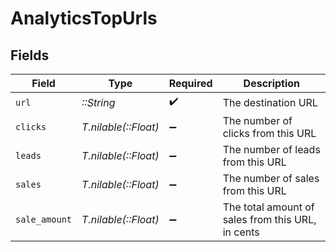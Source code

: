 # AnalyticsTopUrls


## Fields

| Field                                             | Type                                              | Required                                          | Description                                       |
| ------------------------------------------------- | ------------------------------------------------- | ------------------------------------------------- | ------------------------------------------------- |
| `url`                                             | *::String*                                        | :heavy_check_mark:                                | The destination URL                               |
| `clicks`                                          | *T.nilable(::Float)*                              | :heavy_minus_sign:                                | The number of clicks from this URL                |
| `leads`                                           | *T.nilable(::Float)*                              | :heavy_minus_sign:                                | The number of leads from this URL                 |
| `sales`                                           | *T.nilable(::Float)*                              | :heavy_minus_sign:                                | The number of sales from this URL                 |
| `sale_amount`                                     | *T.nilable(::Float)*                              | :heavy_minus_sign:                                | The total amount of sales from this URL, in cents |